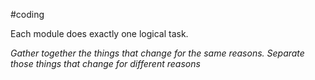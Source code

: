#coding 

Each module does exactly one logical task.

*Gather together the things that change for the same reasons. Separate those things that change for different reasons*